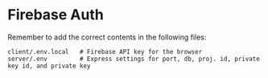 # Firebase Auth

Remember to add the correct contents in the following files:

```
client/.env.local   # Firebase API key for the browser
server/.env         # Express settings for port, db, proj. id, private key id, and private key
```
